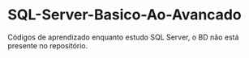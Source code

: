 # SQL-Server-Basico-Ao-Avancado

Códigos de aprendizado enquanto estudo SQL Server, o BD não está presente no repositório.
